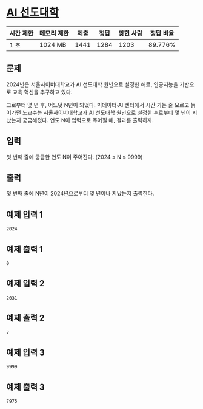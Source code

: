 # [AI 선도대학](https://www.acmicpc.net/problem/32951)

| 시간 제한 | 메모리 제한 | 제출 | 정답 | 맞힌 사람 | 정답 비율 |
| --- | --- | --- | --- | --- | --- |
| 1 초 | 1024 MB | 1441 | 1284 | 1203 | 89.776% |

## 문제

2024년은 서울사이버대학교가 AI 선도대학 원년으로 설정한 해로, 인공지능을 기반으로 교육 혁신을 추구하고 있다.

그로부터 몇 년 후, 어느덧 N년이 되었다. 빅데이터·AI 센터에서 시간 가는 줄 모르고 늙어가던 노교수는 서울사이버대학교가 AI 선도대학 원년으로 설정한 후로부터 몇 년이 지났는지 궁금해졌다. 연도 N이 입력으로 주어질 때, 결과를 출력하자.

## 입력

첫 번째 줄에 궁금한 연도 N이 주어진다. (2024 ≤ N ≤ 9999)

## 출력

첫 번째 줄에 N년이 2024년으로부터 몇 년이나 지났는지 출력한다.

## 예제 입력 1

```
2024

```

## 예제 출력 1

```
0

```

## 예제 입력 2

```
2031

```

## 예제 출력 2

```
7

```

## 예제 입력 3

```
9999

```

## 예제 출력 3

```
7975
```
